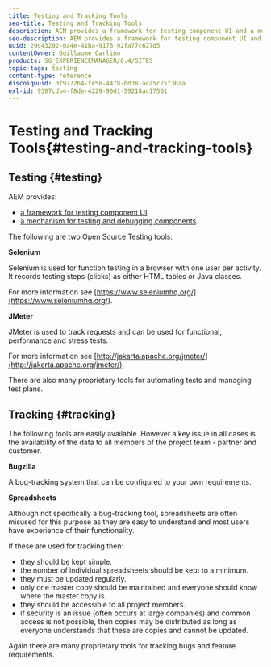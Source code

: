 ```yaml
---
title: Testing and Tracking Tools
seo-title: Testing and Tracking Tools
description: AEM provides a framework for testing component UI and a mechanism for testing and debugging components
seo-description: AEM provides a framework for testing component UI and a mechanism for testing and debugging components
uuid: 29c43202-0a4e-41ba-9176-92fa77c627d5
contentOwner: Guillaume Carlino
products: SG_EXPERIENCEMANAGER/6.4/SITES
topic-tags: testing
content-type: reference
discoiquuid: 0f977264-fe58-4478-bd38-aca5c75f36aa
exl-id: 9387cdb4-f8de-4229-90d1-59218ac17561
---
```

# Testing and Tracking Tools{#testing-and-tracking-tools}

## Testing {#testing}

AEM provides:

* [a framework for testing component UI](/help/sites-developing/hobbes.md). 
* [a mechanism for testing and debugging components](/help/sites-developing/developer-mode.md).

The following are two Open Source Testing tools:

**Selenium**

Selenium is used for function testing in a browser with one user per activity. It records testing steps (clicks) as either HTML tables or Java classes.

For more information see [https://www.seleniumhq.org/](https://www.seleniumhq.org/).

**JMeter**

JMeter is used to track requests and can be used for functional, performance and stress tests.

For more information see [http://jakarta.apache.org/jmeter/](http://jakarta.apache.org/jmeter/).

There are also many proprietary tools for automating tests and managing test plans.

## Tracking {#tracking}

The following tools are easily available. However a key issue in all cases is the availability of the data to all members of the project team - partner and customer.

**Bugzilla**

A bug-tracking system that can be configured to your own requirements.

**Spreadsheets**

Although not specifically a bug-tracking tool, spreadsheets are often misused for this purpose as they are easy to understand and most users have experience of their functionality.

If these are used for tracking then:

* they should be kept simple.
* the number of individual spreadsheets should be kept to a minimum.
* they must be updated regularly.
* only one master copy should be maintained and everyone should know where the master copy is.
* they should be accessible to all project members.
* if security is an issue (often occurs at large companies) and common access is not possible, then copies may be distributed as long as everyone understands that these are copies and cannot be updated.

Again there are many proprietary tools for tracking bugs and feature requirements.

